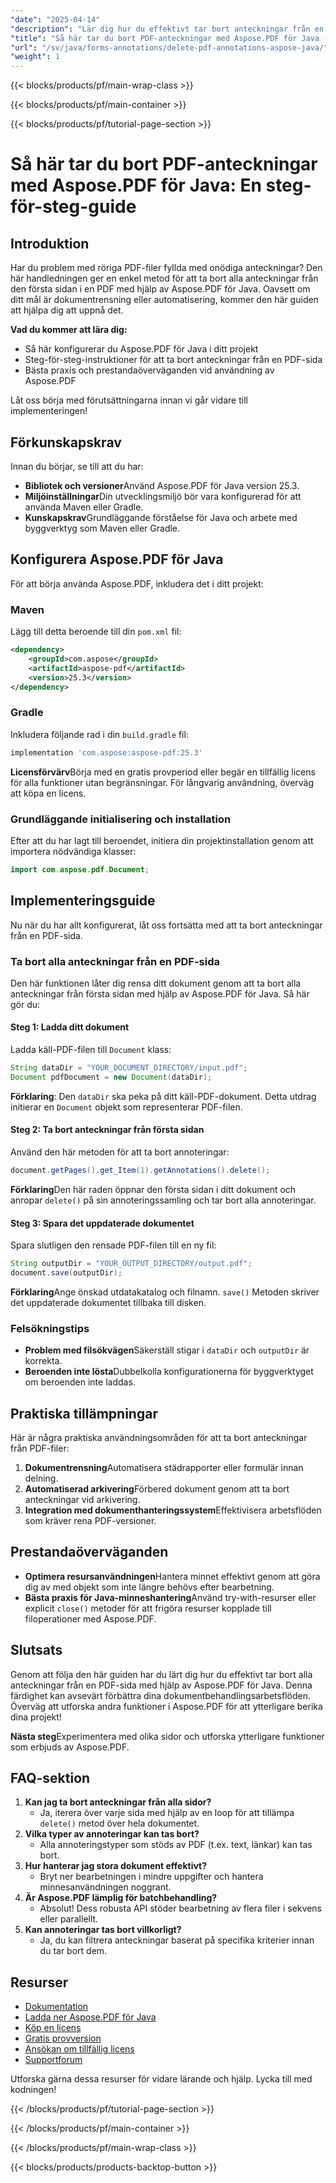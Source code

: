 ```yaml
---
"date": "2025-04-14"
"description": "Lär dig hur du effektivt tar bort anteckningar från en PDF-sida med Aspose.PDF för Java. Följ den här steg-för-steg-guiden för att enkelt rensa upp i dina dokument."
"title": "Så här tar du bort PDF-anteckningar med Aspose.PDF för Java - en steg-för-steg-guide"
"url": "/sv/java/forms-annotations/delete-pdf-annotations-aspose-java/"
"weight": 1
---
```


{{< blocks/products/pf/main-wrap-class >}}

{{< blocks/products/pf/main-container >}}

{{< blocks/products/pf/tutorial-page-section >}}
# Så här tar du bort PDF-anteckningar med Aspose.PDF för Java: En steg-för-steg-guide

## Introduktion

Har du problem med röriga PDF-filer fyllda med onödiga anteckningar? Den här handledningen ger en enkel metod för att ta bort alla anteckningar från den första sidan i en PDF med hjälp av Aspose.PDF för Java. Oavsett om ditt mål är dokumentrensning eller automatisering, kommer den här guiden att hjälpa dig att uppnå det.

**Vad du kommer att lära dig:**
- Så här konfigurerar du Aspose.PDF för Java i ditt projekt
- Steg-för-steg-instruktioner för att ta bort anteckningar från en PDF-sida
- Bästa praxis och prestandaöverväganden vid användning av Aspose.PDF

Låt oss börja med förutsättningarna innan vi går vidare till implementeringen!

## Förkunskapskrav

Innan du börjar, se till att du har:
- **Bibliotek och versioner**Använd Aspose.PDF för Java version 25.3.
- **Miljöinställningar**Din utvecklingsmiljö bör vara konfigurerad för att använda Maven eller Gradle.
- **Kunskapskrav**Grundläggande förståelse för Java och arbete med byggverktyg som Maven eller Gradle.

## Konfigurera Aspose.PDF för Java

För att börja använda Aspose.PDF, inkludera det i ditt projekt:

### Maven
Lägg till detta beroende till din `pom.xml` fil:
```xml
<dependency>
    <groupId>com.aspose</groupId>
    <artifactId>aspose-pdf</artifactId>
    <version>25.3</version>
</dependency>
```

### Gradle
Inkludera följande rad i din `build.gradle` fil:
```gradle
implementation 'com.aspose:aspose-pdf:25.3'
```

**Licensförvärv**Börja med en gratis provperiod eller begär en tillfällig licens för alla funktioner utan begränsningar. För långvarig användning, överväg att köpa en licens.

### Grundläggande initialisering och installation
Efter att du har lagt till beroendet, initiera din projektinstallation genom att importera nödvändiga klasser:
```java
import com.aspose.pdf.Document;
```

## Implementeringsguide

Nu när du har allt konfigurerat, låt oss fortsätta med att ta bort anteckningar från en PDF-sida.

### Ta bort alla anteckningar från en PDF-sida

Den här funktionen låter dig rensa ditt dokument genom att ta bort alla anteckningar från första sidan med hjälp av Aspose.PDF för Java. Så här gör du:

#### Steg 1: Ladda ditt dokument
Ladda käll-PDF-filen till `Document` klass:
```java
String dataDir = "YOUR_DOCUMENT_DIRECTORY/input.pdf";
Document pdfDocument = new Document(dataDir);
```
**Förklaring**: Den `dataDir` ska peka på ditt käll-PDF-dokument. Detta utdrag initierar en `Document` objekt som representerar PDF-filen.

#### Steg 2: Ta bort anteckningar från första sidan
Använd den här metoden för att ta bort annoteringar:
```java
document.getPages().get_Item(1).getAnnotations().delete();
```
**Förklaring**Den här raden öppnar den första sidan i ditt dokument och anropar `delete()` på sin annoteringssamling och tar bort alla annoteringar.

#### Steg 3: Spara det uppdaterade dokumentet
Spara slutligen den rensade PDF-filen till en ny fil:
```java
String outputDir = "YOUR_OUTPUT_DIRECTORY/output.pdf";
document.save(outputDir);
```
**Förklaring**Ange önskad utdatakatalog och filnamn. `save()` Metoden skriver det uppdaterade dokumentet tillbaka till disken.

### Felsökningstips
- **Problem med filsökvägen**Säkerställ stigar i `dataDir` och `outputDir` är korrekta.
- **Beroenden inte lösta**Dubbelkolla konfigurationerna för byggverktyget om beroenden inte laddas.

## Praktiska tillämpningar
Här är några praktiska användningsområden för att ta bort anteckningar från PDF-filer:
1. **Dokumentrensning**Automatisera städrapporter eller formulär innan delning.
2. **Automatiserad arkivering**Förbered dokument genom att ta bort anteckningar vid arkivering.
3. **Integration med dokumenthanteringssystem**Effektivisera arbetsflöden som kräver rena PDF-versioner.

## Prestandaöverväganden
- **Optimera resursanvändningen**Hantera minnet effektivt genom att göra dig av med objekt som inte längre behövs efter bearbetning.
- **Bästa praxis för Java-minneshantering**Använd try-with-resurser eller explicit `close()` metoder för att frigöra resurser kopplade till filoperationer med Aspose.PDF.

## Slutsats
Genom att följa den här guiden har du lärt dig hur du effektivt tar bort alla anteckningar från en PDF-sida med hjälp av Aspose.PDF för Java. Denna färdighet kan avsevärt förbättra dina dokumentbehandlingsarbetsflöden. Överväg att utforska andra funktioner i Aspose.PDF för att ytterligare berika dina projekt!

**Nästa steg**Experimentera med olika sidor och utforska ytterligare funktioner som erbjuds av Aspose.PDF.

## FAQ-sektion
1. **Kan jag ta bort anteckningar från alla sidor?**
   - Ja, iterera över varje sida med hjälp av en loop för att tillämpa `delete()` metod över hela dokumentet.
2. **Vilka typer av annoteringar kan tas bort?**
   - Alla annoteringstyper som stöds av PDF (t.ex. text, länkar) kan tas bort.
3. **Hur hanterar jag stora dokument effektivt?**
   - Bryt ner bearbetningen i mindre uppgifter och hantera minnesanvändningen noggrant.
4. **Är Aspose.PDF lämplig för batchbehandling?**
   - Absolut! Dess robusta API stöder bearbetning av flera filer i sekvens eller parallellt.
5. **Kan annoteringar tas bort villkorligt?**
   - Ja, du kan filtrera anteckningar baserat på specifika kriterier innan du tar bort dem.

## Resurser
- [Dokumentation](https://reference.aspose.com/pdf/java/)
- [Ladda ner Aspose.PDF för Java](https://releases.aspose.com/pdf/java/)
- [Köp en licens](https://purchase.aspose.com/buy)
- [Gratis provversion](https://releases.aspose.com/pdf/java/)
- [Ansökan om tillfällig licens](https://purchase.aspose.com/temporary-license/)
- [Supportforum](https://forum.aspose.com/c/pdf/10)

Utforska gärna dessa resurser för vidare lärande och hjälp. Lycka till med kodningen!

{{< /blocks/products/pf/tutorial-page-section >}}

{{< /blocks/products/pf/main-container >}}

{{< /blocks/products/pf/main-wrap-class >}}

{{< blocks/products/products-backtop-button >}}